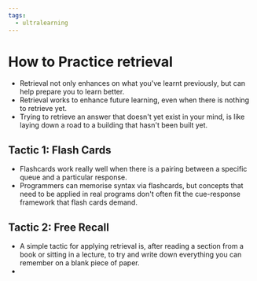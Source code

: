 ```yaml
---
tags:
  - ultralearning
---
```

# How to Practice retrieval
* Retrieval not only enhances on what you've learnt previously, but can help prepare you to learn better.
* Retrieval works to enhance future learning, even when there is nothing to retrieve yet.
* Trying to retrieve an answer that doesn't yet exist in your mind, is like laying down a road to a building that hasn't been built yet.

## Tactic 1: Flash Cards
* Flashcards work really well when there is a pairing between a specific queue and a particular response.
* Programmers can memorise syntax via flashcards, but concepts that need to be applied in real programs don't often fit the cue-response framework that flash cards demand.

## Tactic 2: Free Recall
* A simple tactic for applying retrieval is, after reading a section from a book or sitting in a lecture, to try and write down everything you can remember on a blank piece of paper.
* 
